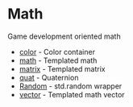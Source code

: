 # Math

Game development oriented math

* [color](modules/core/module-color.md) - Color container
* [math](modules/core/module-math.md) - Templated math
* [matrix](modules/core/module-matrix.md) - Templated matrix
* [quat](modules/core/module-quat.md) - Quaternion
* [Random](modules/core/Random.md) - std.random wrapper
* [vector](modules/core/module-vector.md) - Templated math vector

